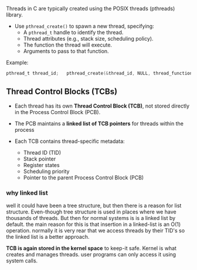 Threads in C are typically created using the POSIX threads (pthreads) library. 

- Use `pthread_create()` to spawn a new thread, specifying:
    - A `pthread_t` handle to identify the thread.
    - Thread attributes (e.g., stack size, scheduling policy).
    - The function the thread will execute.
    - Arguments to pass to that function.

Example:
```c
pthread_t thread_id;   pthread_create(&thread_id, NULL, thread_function, NULL);

```


## Thread Control Blocks (TCBs)
-  Each thread has its own **Thread Control Block (TCB)**, not stored directly in the Process Control Block (PCB).
- The PCB maintains a **linked list of TCB pointers** for threads within the process

- Each TCB contains thread-specific metadata:
    
    - Thread ID (TID)
    - Stack pointer
    - Register states
    - Scheduling priority
    - Pointer to the parent Process Control Block (PCB)

### why linked list
well it could have been a tree structure, but then there is a reason for list structure.
Even-though tree structure is used in places where we have thousands of threads. But then for normal systems is is a linked list by default.
the main reason for this is that insertion in a linked-list is an O(1) operation.
normally it is very rear that we access threads by their TID's so the linked list is a better approach.


**TCB is again stored in the kernel space** to keep-it safe. Kernel is what creates and manages threads. user programs can only access it using system calls.